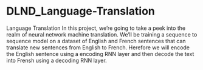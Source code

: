 # DLND_Language-Translation
Language Translation
In this project, we’re going to take a peek into the realm of neural network machine translation. We’ll be training a sequence
to sequence model on a dataset of English and French sentences that can translate new sentences from English to French. Herefore
we will encode the English sentence using a encoding RNN layer and then decode the text into Frensh using a decoding RNN layer.
